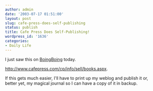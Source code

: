 ```yaml
---
author: admin
date: '2003-07-17 01:51:00'
layout: post
slug: cafe-press-does-self-publishing
status: publish
title: Cafe Press Does Self-Publishing!
wordpress_id: '1636'
categories:
- Daily Life
---
```

I just saw this on <a href="http://boingboing.net">BoingBoing</a> today.

<a href="http://www.cafepress.com/cp/info/sell/books.aspx">http://www.cafepress.com/cp/info/sell/books.aspx</a>.

If this gets much easier, I&apos;ll have to print up my weblog and publish it or, better yet, my magical journal so I can have a copy of it in backup.
